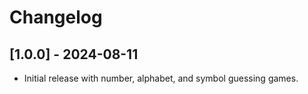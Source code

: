 # Changelog

## [1.0.0] - 2024-08-11
- Initial release with number, alphabet, and symbol guessing games.
